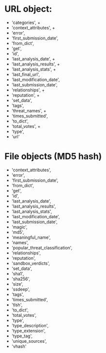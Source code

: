 # URL object:
* 'categories', +
* 'context_attributes', + 
* 'error', 
* 'first_submission_date', 
* 'from_dict', 
* 'get', 
* 'id', 
* 'last_analysis_date', +
* 'last_analysis_results', +
* 'last_analysis_stats', + 
* 'last_final_url', 
* 'last_modification_date', 
* 'last_submission_date', 
* 'relationships', +
* 'reputation', +
* 'set_data', 
* 'tags', 
* 'threat_names', + 
* 'times_submitted', 
* 'to_dict', 
* 'total_votes', +
* 'type', 
* 'url'

# File objects (MD5 hash)
* 'context_attributes', 
* 'error', 
* 'first_submission_date', 
* 'from_dict', 
* 'get', 
* 'id', 
* 'last_analysis_date', 
* 'last_analysis_results', 
* 'last_analysis_stats', 
* 'last_modification_date', 
* 'last_submission_date', 
* 'magic', 
* 'md5', 
* 'meaningful_name', 
* 'names', 
* 'popular_threat_classification', 
* 'relationships', 
* 'reputation', 
* 'sandbox_verdicts', 
* 'set_data', 
* 'sha1', 
* 'sha256', 
* 'size', 
* 'ssdeep', 
* 'tags', 
* 'times_submitted', 
* 'tlsh', 
* 'to_dict', 
* 'total_votes', 
* 'type', 
* 'type_description', 
* 'type_extension', 
* 'type_tag', 
* 'unique_sources', 
* 'vhash'